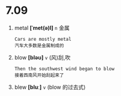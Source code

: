 # 7.09

1. metal **[ˈmet(ə)l]** `n` 金属

   ```
   Cars are mostly metal
   汽车大多数是金属制成的
   ```

2. blow **[bləʊ]** `v` (风)刮,吹

   ```
   Then the southwest wind began to blow
   接着西南风开始刮起来了
   ```

3. blew **[bluː]** `v` (blow 的过去式)
